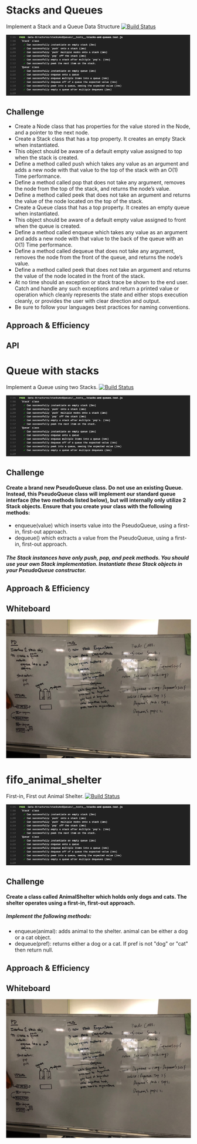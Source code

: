 # Stacks and Queues
<!-- Short summary or background information -->
Implement a Stack and a Queue Data Structure
[![Build Status](https://travis-ci.org/Wei9023/data-structures-and-algorithms.svg?branch=stacks-and-queues)](https://travis-ci.org/Wei9023/data-structures-and-algorithms)

![My travis is very full of message of other code challenge so I attached an image](../assets/s&q.png)

## Challenge
<!-- Description of the challenge -->
 * Create a Node class that has properties for the value stored in the Node, and a pointer to the next node.
 * Create a Stack class that has a top property. It creates an empty Stack when instantiated.
 * This object should be aware of a default empty value assigned to top when the stack is created.
 * Define a method called push which takes any value as an argument and adds a new node with that value to the top of the stack with an O(1) Time performance.
 * Define a method called pop that does not take any argument, removes the node from the top of the stack, and returns the node’s value.
 * Define a method called peek that does not take an argument and returns the value of the node located on the top of the stack.
 * Create a Queue class that has a top property. It creates an empty queue when instantiated.
 * This object should be aware of a default empty value assigned to front when the queue is created.
 * Define a method called enqueue which takes any value as an argument and adds a new node with that value to the back of the queue with an O(1) Time performance.
 * Define a method called dequeue that does not take any argument, removes the node from the front of the queue, and returns the node’s value.
 * Define a method called peek that does not take an argument and returns the value of the node located in the front of the stack.
 * At no time should an exception or stack trace be shown to the end user. Catch and handle any such exceptions and return a printed value or operation which cleanly represents the state and either stops execution cleanly, or provides the user with clear direction and output.
 * Be sure to follow your languages best practices for naming conventions.

## Approach & Efficiency
<!-- What approach did you take? Why? What is the Big O space/time for this approach? -->

## API
<!-- Description of each method publicly available to your Stack and Queue-->

# Queue with stacks
<!-- Short summary or background information -->
Implement a Queue using two Stacks.
[![Build Status](https://travis-ci.org/Wei9023/data-structures-and-algorithms.svg?branch=stacks-and-queues)](https://travis-ci.org/Wei9023/data-structures-and-algorithms)

![My travis is very full of message of other code challenge so I attached an image](../assets/s&q.png)

## Challenge
<!-- Description of the challenge -->
 #### Create a brand new PseudoQueue class. Do not use an existing Queue. Instead, this PseudoQueue class will implement our standard queue interface (the two methods listed below), but will internally only utilize 2 Stack objects. Ensure that you create your class with the following methods:

* enqueue(value) which inserts value into the PseudoQueue, using a first-in, first-out approach.
* dequeue() which extracts a value from the PseudoQueue, using a first-in, first-out approach.
##### The Stack instances have only push, pop, and peek methods. You should use your own Stack implementation. Instantiate these Stack objects in your PseudoQueue constructor.

## Approach & Efficiency
<!-- What approach did you take? Why? What is the Big O space/time for this approach? -->

## Whiteboard
![queue with stacks](../assets/queuewithstacks.jpeg)

# fifo_animal_shelter
<!-- Short summary or background information -->
First-in, First out Animal Shelter.
[![Build Status](https://travis-ci.org/Wei9023/data-structures-and-algorithms.svg?branch=stacks-and-queues)](https://travis-ci.org/Wei9023/data-structures-and-algorithms)

![My travis is very full of message of other code challenge so I attached an image](../assets/s&q.png)

## Challenge
<!-- Description of the challenge -->
 #### Create a class called AnimalShelter which holds only dogs and cats. The shelter operates using a first-in, first-out approach.
 
##### Implement the following methods:
* enqueue(animal): adds animal to the shelter. animal can be either a dog or a cat object.
* dequeue(pref): returns either a dog or a cat. If pref is not "dog" or "cat" then return null.

## Approach & Efficiency
<!-- What approach did you take? Why? What is the Big O space/time for this approach? -->

## Whiteboard
![queue with stacks](../assets/queuewithstacks.jpeg)

